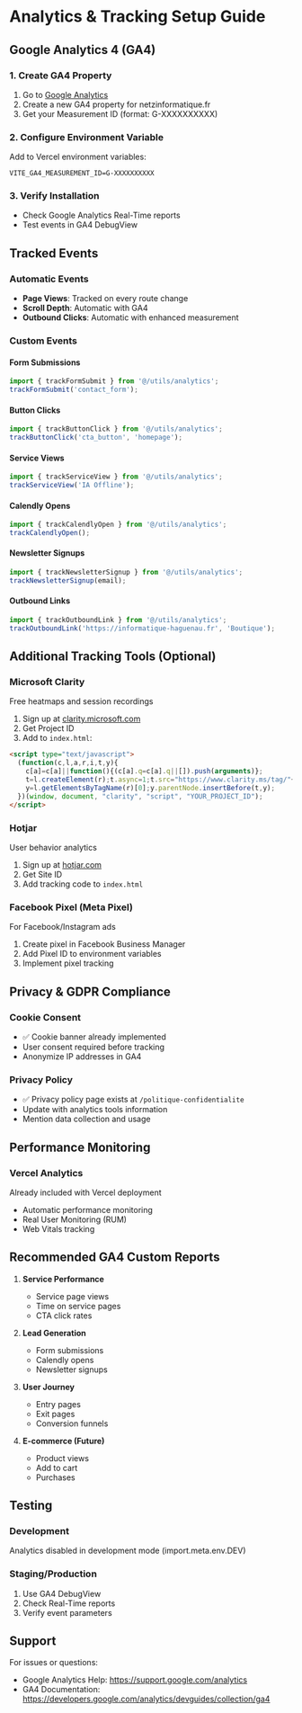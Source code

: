 # Analytics & Tracking Setup Guide

## Google Analytics 4 (GA4)

### 1. Create GA4 Property
1. Go to [Google Analytics](https://analytics.google.com/)
2. Create a new GA4 property for netzinformatique.fr
3. Get your Measurement ID (format: G-XXXXXXXXXX)

### 2. Configure Environment Variable
Add to Vercel environment variables:
```
VITE_GA4_MEASUREMENT_ID=G-XXXXXXXXXX
```

### 3. Verify Installation
- Check Google Analytics Real-Time reports
- Test events in GA4 DebugView

## Tracked Events

### Automatic Events
- **Page Views**: Tracked on every route change
- **Scroll Depth**: Automatic with GA4
- **Outbound Clicks**: Automatic with enhanced measurement

### Custom Events

#### Form Submissions
```javascript
import { trackFormSubmit } from '@/utils/analytics';
trackFormSubmit('contact_form');
```

#### Button Clicks
```javascript
import { trackButtonClick } from '@/utils/analytics';
trackButtonClick('cta_button', 'homepage');
```

#### Service Views
```javascript
import { trackServiceView } from '@/utils/analytics';
trackServiceView('IA Offline');
```

#### Calendly Opens
```javascript
import { trackCalendlyOpen } from '@/utils/analytics';
trackCalendlyOpen();
```

#### Newsletter Signups
```javascript
import { trackNewsletterSignup } from '@/utils/analytics';
trackNewsletterSignup(email);
```

#### Outbound Links
```javascript
import { trackOutboundLink } from '@/utils/analytics';
trackOutboundLink('https://informatique-haguenau.fr', 'Boutique');
```

## Additional Tracking Tools (Optional)

### Microsoft Clarity
Free heatmaps and session recordings
1. Sign up at [clarity.microsoft.com](https://clarity.microsoft.com/)
2. Get Project ID
3. Add to `index.html`:
```html
<script type="text/javascript">
  (function(c,l,a,r,i,t,y){
    c[a]=c[a]||function(){(c[a].q=c[a].q||[]).push(arguments)};
    t=l.createElement(r);t.async=1;t.src="https://www.clarity.ms/tag/"+i;
    y=l.getElementsByTagName(r)[0];y.parentNode.insertBefore(t,y);
  })(window, document, "clarity", "script", "YOUR_PROJECT_ID");
</script>
```

### Hotjar
User behavior analytics
1. Sign up at [hotjar.com](https://www.hotjar.com/)
2. Get Site ID
3. Add tracking code to `index.html`

### Facebook Pixel (Meta Pixel)
For Facebook/Instagram ads
1. Create pixel in Facebook Business Manager
2. Add Pixel ID to environment variables
3. Implement pixel tracking

## Privacy & GDPR Compliance

### Cookie Consent
- ✅ Cookie banner already implemented
- User consent required before tracking
- Anonymize IP addresses in GA4

### Privacy Policy
- ✅ Privacy policy page exists at `/politique-confidentialite`
- Update with analytics tools information
- Mention data collection and usage

## Performance Monitoring

### Vercel Analytics
Already included with Vercel deployment
- Automatic performance monitoring
- Real User Monitoring (RUM)
- Web Vitals tracking

## Recommended GA4 Custom Reports

1. **Service Performance**
   - Service page views
   - Time on service pages
   - CTA click rates

2. **Lead Generation**
   - Form submissions
   - Calendly opens
   - Newsletter signups

3. **User Journey**
   - Entry pages
   - Exit pages
   - Conversion funnels

4. **E-commerce (Future)**
   - Product views
   - Add to cart
   - Purchases

## Testing

### Development
Analytics disabled in development mode (import.meta.env.DEV)

### Staging/Production
1. Use GA4 DebugView
2. Check Real-Time reports
3. Verify event parameters

## Support

For issues or questions:
- Google Analytics Help: https://support.google.com/analytics
- GA4 Documentation: https://developers.google.com/analytics/devguides/collection/ga4
